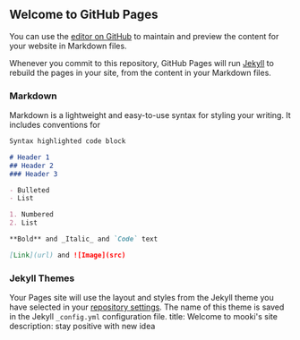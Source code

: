 ## Welcome to GitHub Pages

You can use the [editor on GitHub](https://github.com/Nattha-mook/mooki/edit/gh-pages/index.md) to maintain and preview the content for your website in Markdown files.

Whenever you commit to this repository, GitHub Pages will run [Jekyll](https://jekyllrb.com/) to rebuild the pages in your site, from the content in your Markdown files.

### Markdown

Markdown is a lightweight and easy-to-use syntax for styling your writing. It includes conventions for

```markdown
Syntax highlighted code block

# Header 1
## Header 2
### Header 3

- Bulleted
- List

1. Numbered
2. List

**Bold** and _Italic_ and `Code` text

[Link](url) and ![Image](src)
```
### Jekyll Themes

Your Pages site will use the layout and styles from the Jekyll theme you have selected in your [repository settings](https://github.com/Nattha-mook/mooki/settings/pages). The name of this theme is saved in the Jekyll `_config.yml` configuration file.
title: Welcome to mooki's site 
description: stay positive with new idea 

